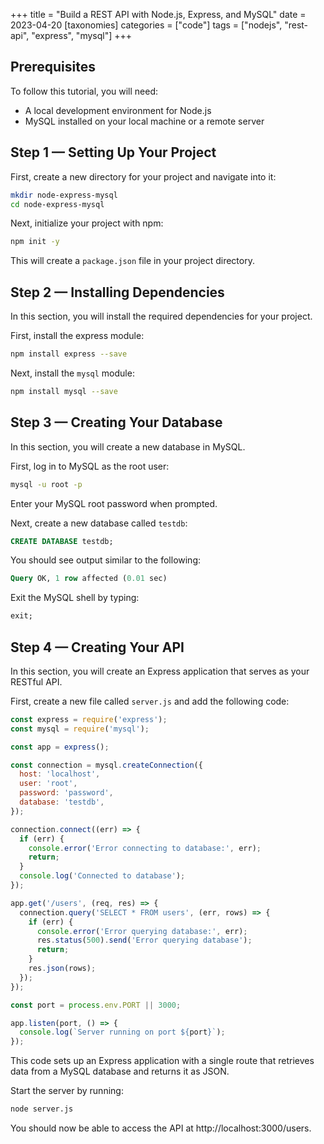 +++
title = "Build a REST API with Node.js, Express, and MySQL"
date = 2023-04-20
[taxonomies]
categories = ["code"]
tags = ["nodejs", "rest-api", "express", "mysql"]
+++


## Prerequisites

To follow this tutorial, you will need:

- A local development environment for Node.js
- MySQL installed on your local machine or a remote server

## Step 1 — Setting Up Your Project

First, create a new directory for your project and navigate into it:

```bash
mkdir node-express-mysql
cd node-express-mysql
````

Next, initialize your project with npm:

```bash
npm init -y
```

This will create a `package.json` file in your project directory.

## Step 2 — Installing Dependencies

In this section, you will install the required dependencies for your project.

First, install the express module:

```bash
npm install express --save
```

Next, install the `mysql` module:

```bash
npm install mysql --save
```

## Step 3 — Creating Your Database

In this section, you will create a new database in MySQL.

First, log in to MySQL as the root user:

```bash
mysql -u root -p
```

Enter your MySQL root password when prompted.

Next, create a new database called `testdb`:

```sql
CREATE DATABASE testdb;
```

You should see output similar to the following:

```sql
Query OK, 1 row affected (0.01 sec)
```

Exit the MySQL shell by typing:

```sql
exit;
```

## Step 4 — Creating Your API

In this section, you will create an Express application that serves as your RESTful API.

First, create a new file called `server.js` and add the following code:

```javascript
const express = require('express');
const mysql = require('mysql');

const app = express();

const connection = mysql.createConnection({
  host: 'localhost',
  user: 'root',
  password: 'password',
  database: 'testdb',
});

connection.connect((err) => {
  if (err) {
    console.error('Error connecting to database:', err);
    return;
  }
  console.log('Connected to database');
});

app.get('/users', (req, res) => {
  connection.query('SELECT * FROM users', (err, rows) => {
    if (err) {
      console.error('Error querying database:', err);
      res.status(500).send('Error querying database');
      return;
    }
    res.json(rows);
  });
});

const port = process.env.PORT || 3000;

app.listen(port, () => {
  console.log(`Server running on port ${port}`);
});
```

This code sets up an Express application with a single route that retrieves data from a MySQL database and returns it as JSON.

Start the server by running:

```bash
node server.js
```

You should now be able to access the API at http://localhost:3000/users.